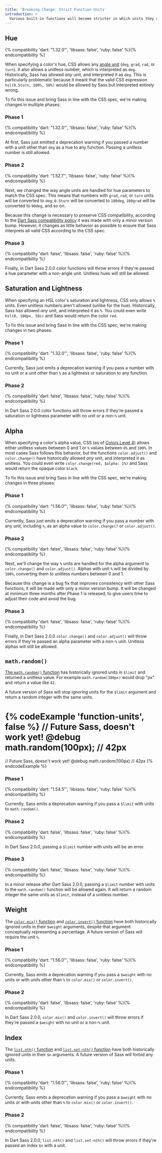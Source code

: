 ```yaml
---
title: 'Breaking Change: Strict Function Units'
introduction: >
  Various built-in functions will become stricter in which units they allow and will handle those units more consistently. This makes Sass more compatible with the CSS spec and helps catch errors more quickly.
---
```


## Hue

{% compatibility 'dart: "1.32.0"', 'libsass: false', 'ruby: false' %}{% endcompatibility %}

When specifying a color's hue, CSS allows any [angle unit][] (`deg`, `grad`, `rad`, or `turn`). It also allows a unitless number, which is interpreted as `deg`. Historically, Sass has allowed *any* unit, and interpreted it as `deg`. This is particularly problematic because it meant that the valid CSS expression `hsl(0.5turn, 100%, 50%)` would be allowed by Sass but interpreted entirely wrong.

[angle unit]: https://drafts.csswg.org/css-values-4/#angles

To fix this issue and bring Sass in line with the CSS spec, we're making changes in multiple phases:

### Phase 1

{% compatibility 'dart: "1.32.0"', 'libsass: false', 'ruby: false' %}{% endcompatibility %}

At first, Sass just emitted a deprecation warning if you passed a number with a unit other than `deg` as a hue to any function. Passing a unitless number is still allowed.

### Phase 2

{% compatibility 'dart: "1.52.1"', 'libsass: false', 'ruby: false' %}{% endcompatibility %}

Next, we changed the way angle units are handled for hue parameters to match the CSS spec. This means that numbers with `grad`, `rad`, or `turn` units will be converted to `deg`: `0.5turn` will be converted to `180deg`, `100grad` will be converted to `90deg`, and so on.

Because this change is necessary to preserve CSS compatibility, according to the [Dart Sass compatibility policy] it was made with only a minor version bump. However, it changes as little behavior as possible to ensure that Sass interprets all valid CSS according to the CSS spec.

[Dart Sass compatibility policy]: https://github.com/sass/dart-sass#compatibility-policy

### Phase 3

{% compatibility 'dart: false', 'libsass: false', 'ruby: false' %}{% endcompatibility %}

Finally, in Dart Sass 2.0.0 color functions will throw errors if they're passed a hue parameter with a non-angle unit. Unitless hues will still be allowed.

## Saturation and Lightness

When specifying an HSL color's saturation and lightness, CSS only allows `%` units. Even unitless numbers aren't allowed (unlike for the hue). Historically, Sass has allowed *any* unit, and interpreted it as `%`. You could even write `hsl(0, 100px, 50s)` and Sass would return the color `red`.

To fix this issue and bring Sass in line with the CSS spec, we're making changes in two phases:

### Phase 1

{% compatibility 'dart: "1.32.0"', 'libsass: false', 'ruby: false' %}{% endcompatibility %}

Currently, Sass just emits a deprecation warning if you pass a number with no unit or a unit other than `%` as a lightness or saturation to any function.

### Phase 2

{% compatibility 'dart: false', 'libsass: false', 'ruby: false' %}{% endcompatibility %}

In Dart Sass 2.0.0 color functions will throw errors if they're passed a saturation or lightness parameter with no unit or a non-`%` unit.

## Alpha

When specifying a color's alpha value, CSS (as of [Colors Level 4]) allows either unitless values between 0 and 1 or `%` values between `0%` and `100%`. In most cases Sass follows this behavior, but the functions `color.adjust()` and `color.change()` have historically allowed *any* unit, and interpreted it as unitless. You could even write `color.change(red, $alpha: 1%)` and Sass would return the opaque color `black`.

[Colors Level 4]: https://www.w3.org/TR/css-color-4/#typedef-alpha-value

To fix this issue and bring Sass in line with the CSS spec, we're making changes in three phases:

### Phase 1

{% compatibility 'dart: "1.56.0"', 'libsass: false', 'ruby: false' %}{% endcompatibility %}

Currently, Sass just emits a deprecation warning if you pass a number with any unit, including `%`, as an alpha value to `color.change()` or `color.adjust()`.

### Phase 2

{% compatibility 'dart: false', 'libsass: false', 'ruby: false' %}{% endcompatibility %}

Next, we'll change the way `%` units are handled for the alpha argument to `color.change()` and `color.adjust()`. Alphas with unit `%` will be divided by `100%`, converting them to unitless numbers between 0 and 1.

Because this change is a bug fix that improves consistency with other Sass functions, it will be made with only a minor version bump. It will be changed at minimum three months after Phase 1 is released, to give users time to adjust their code and avoid the bug.

[Dart Sass compatibility policy]: https://github.com/sass/dart-sass#compatibility-policy

### Phase 3

{% compatibility 'dart: false', 'libsass: false', 'ruby: false' %}{% endcompatibility %}

Finally, in Dart Sass 2.0.0 `color.change()` and `color.adjust()` will throw errors if they're passed an alpha parameter with a non-`%` unit. Unitless alphas will still be allowed.

## `math.random()`

[The `math.random()` function] has historically ignored units in `$limit` and returned a unitless value. For example `math.random(100px)` would drop "px" and return a value like `42`.

A future version of Sass will stop ignoring units for the `$limit` argument and return a random integer with the same units.

[The `math.random()` function]: /documentation/modules/math#random

{% codeExample 'function-units', false %}
  // Future Sass, doesn't work yet!
  @debug math.random(100px); // 42px
  ===
  // Future Sass, doesn't work yet!
  @debug math.random(100px)  // 42px
{% endcodeExample %}

### Phase 1

{% compatibility 'dart: "1.54.5"', 'libsass: false', 'ruby: false' %}{% endcompatibility %}

Currently, Sass emits a deprecation warning if you pass a `$limit` with units to `math.random()`.

### Phase 2

{% compatibility 'dart: false', 'libsass: false', 'ruby: false' %}{% endcompatibility %}

In Dart Sass 2.0.0, passing a `$limit` number with units will be an error.

### Phase 3

{% compatibility 'dart: false', 'libsass: false', 'ruby: false' %}{% endcompatibility %}

In a minor release after Dart Sass 2.0.0, passing a `$limit` number with units to the `math.random()` function will be allowed again. It will return a random integer the same units as `$limit`, instead of a unitless number.

## Weight

The [`color.mix()` function] and [`color.invert()` function] have both historically ignored units in their `$weight` arguments, despite that argument conceptually representing a percentage. A future version of Sass will require the unit `%`.

[`color.mix()` function]: /documentation/modules/color#mix
[`color.invert()` function]: /documentation/modules/color#invert

### Phase 1

{% compatibility 'dart: "1.56.0"', 'libsass: false', 'ruby: false' %}{% endcompatibility %}

Currently, Sass emits a deprecation warning if you pass a `$weight` with no units or with units other than `%` to `color.mix()` or `color.invert()`.

### Phase 2

{% compatibility 'dart: false', 'libsass: false', 'ruby: false' %}{% endcompatibility %}

In Dart Sass 2.0.0, `color.mix()` and `color.invert()` will throw errors if they're passed a `$weight` with no unit or a non-`%` unit.

## Index

The [`list.nth()` function] and [`list.set-nth()` function] have both historically ignored units in their `$n` arguments. A future version of Sass will forbid any units.

[`list.nth()` function]: /documentation/modules/list#nth
[`list.set-nth()` function]: /documentation/modules/list#set-nth

### Phase 1

{% compatibility 'dart: "1.56.0"', 'libsass: false', 'ruby: false' %}{% endcompatibility %}

Currently, Sass emits a deprecation warning if you pass a `$weight` with no units or with units other than `%` to `color.mix()` or `color.invert()`.

### Phase 2

{% compatibility 'dart: false', 'libsass: false', 'ruby: false' %}{% endcompatibility %}

In Dart Sass 2.0.0, `list.nth()` and `list.set-nth()` will throw errors if they're passed an index `$n` with a unit.

